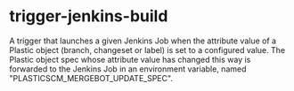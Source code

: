 # trigger-jenkins-build
A trigger that launches a given Jenkins Job when the attribute value of a Plastic object (branch, changeset or label) is set to a configured value.
The Plastic object spec whose attribute value has changed this way is forwarded to the Jenkins Job in an environment variable, named "PLASTICSCM_MERGEBOT_UPDATE_SPEC".
